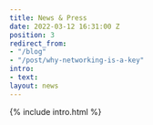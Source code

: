 ```yaml
---
title: News & Press
date: 2022-03-12 16:31:00 Z
position: 3
redirect_from:
- "/blog"
- "/post/why-networking-is-a-key"
intro:
- text: 
layout: news
---
```


{% include intro.html %}
